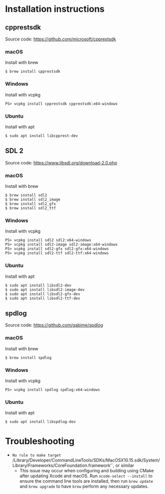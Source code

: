 # Installation instructions

## cpprestsdk

Source code: https://github.com/microsoft/cpprestsdk

### macOS

Install with brew
```
$ brew install cpprestsdk
```

### Windows

Install with vcpkg
```
PS> vcpkg install cpprestsdk cpprestsdk:x64-windows
```

### Ubuntu

Install with apt
```
$ sudo apt install libcpprest-dev
```

## SDL 2

Source code: https://www.libsdl.org/download-2.0.php

### macOS

Install with brew
```
$ brew install sdl2
$ brew install sdl2_image
$ brew install sdl2_gfx
$ brew install sdl2_ttf
```

### Windows

Install with vcpkg
```
PS> vcpkg install sdl2 sdl2:x64-windows
PS> vcpkg install sdl2-image sdl2-image:x64-windows
PS> vcpkg install sdl2-gfx sdl2-gfx:x64-windows
PS> vcpkg install sdl2-ttf sdl2-ttf:x64-windows
```

### Ubuntu

Install with apt
```
$ sudo apt install libsdl2-dev
$ sudo apt install libsdl2-image-dev
$ sudo apt install libsdl2-gfx-dev
$ sudo apt install libsdl2-ttf-dev
```

## spdlog

Source code: https://github.com/gabime/spdlog

### macOS

Install with brew
```
$ brew install spdlog
```

### Windows

Install with vcpkg
```
PS> vcpkg install spdlog spdlog:x64-windows
```

### Ubuntu

Install with apt
```
$ sudo apt install libspdlog-dev
```

# Troubleshooting

* `No rule to make target `/Library/Developer/CommandLineTools/SDKs/MacOSX10.15.sdk/System/Library/Frameworks/CoreFoundation.framework'`, or similar
    * This issue may occur when configuring and building using CMake after updating Xcode and macOS. Run `xcode-select --install` to ensure the command line tools are installed, then run `brew update` and `brew upgrade` to have `brew` perform any necessary updates.
